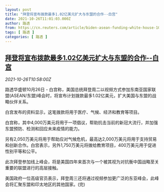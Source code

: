 ```yaml
---
layout: post
title: "拜登将宣布拨款最多1.02亿美元扩大与东盟的合作--白宫"
date: 2021-10-26T11:01:03.000Z
author: 路透
from: https://cn.reuters.com/article/biden-asean-funding-white-house-1026-tue-idCNKBS2HG19O
tags: [ 路透 ]
categories: [ 路透 ]
---
```

<!--1635246063000-->
[拜登将宣布拨款最多1.02亿美元扩大与东盟的合作--白宫](https://cn.reuters.com/article/biden-asean-funding-white-house-1026-tue-idCNKBS2HG19O)
------

<div>
<div><i>2021-10-26T10:58:00Z</i></div><p>路透华盛顿10月26日 - 白宫称，美国总统拜登周二以视频方式参加东南亚国家联盟(ASEAN/东盟)峰会时，将宣布计划拨款最多1.02亿美元，扩大美国与东盟的战略伙伴关系。</p><p>白宫发布的资料显示，这笔拨款将用于医疗、气候、经济和教育等项目。</p><p>白宫称，其中4,000万美元将用于一项倡议，帮助抗击当前的新冠大流行，并加强东盟预防、检测和回应未来疫情的能力。</p><p>另有2,050万美元将用于帮助应对气候危机，最高达2,000万美元将用于支持贸易和创新合作。白宫表示，另外1,750万美元将拨给教育项目，400万美元用于促进性别平等和公平。</p><p>此次拜登参加线上峰会，将是美国四年来首次与一个被其视为对抗衡中国战略至关重要的联盟进行的高层接触。</p><p>美国政府一位高级官员表示，拜登周三还将通过视频参加更广泛的东亚峰会，此峰会将汇聚东盟和印太地区的其他国家。(完)</p>
</div>
